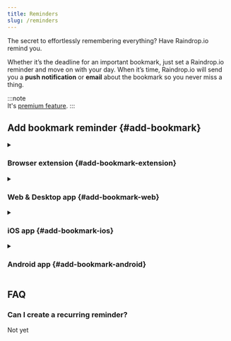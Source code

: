 ```yaml
---
title: Reminders
slug: /reminders
---
```


The secret to effortlessly remembering everything? Have Raindrop.io remind you.

Whether it’s the deadline for an important bookmark, just set a Raindrop.io reminder and move on with your day. 
When it’s time, Raindrop.io will send you a **push notification** or **email** about the bookmark so you never miss a thing.

:::note  
It's [premium feature](../../billing/premium-features.md).
:::

## Add bookmark reminder {#add-bookmark}

<details><summary>

### Browser extension {#add-bookmark-extension}

</summary>

1. Click Raindrop.io extension button
2. Click `🔔 Reminder` icon and type in the specific date and time
3. Click `Save` if it's new bookmark, or just close extension window

<img src={require('./web.png').default} style={{maxHeight: 401}} />

</details>


<details><summary>

### Web & Desktop app {#add-bookmark-web}

</summary>

1. Click on a bookmark, then go to `Edit` tab
2. Click `🔔 Reminder` icon and type in the specific date and time

<img src={require('./web.png').default} style={{maxHeight: 401}} />

</details>


<details><summary>

### iOS app {#add-bookmark-ios}

</summary>

1. Go to bookmark edit screen
2. Tap `Add reminder` and type in the specific date and time

<img src={require('./ios.png').default} style={{maxHeight: 932}} />

</details>


<details><summary>

### Android app {#add-bookmark-android}

</summary>

1. Go to bookmark edit screen
2. Tap `Reminder` and type in the specific date and time

<img src={require('./android.png').default} style={{maxHeight: 621}} />

</details>



## FAQ

### Can I create a recurring reminder?
Not yet